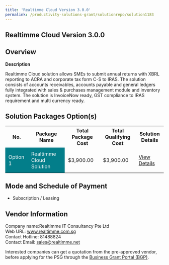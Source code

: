 ```yaml
---
title: 'Realtimme Cloud Version 3.0.0'
permalink: /productivity-solutions-grant/solutionrepo/solution1183
---
```


## Realtimme Cloud Version 3.0.0

## Overview

**Description**

Realtimme Cloud solution allows SMEs to submit annual returns with XBRL reporting to ACRA and corporate tax form C-S to IRAS. The solution consists of accounts receivables, accounts payable and general ledgers fully integrated with sales & purchases management module and inventory system. The solution is InvoiceNow ready, GST compliance to IRAS requirement and multi currency ready.

## Solution Packages Option(s)

<table>
<tr>
<th><b>No.</b></th>
<th><b>Package Name</b></th>
<th><b>Total Package Cost</b></th>
<th><b>Total Qualifying Cost</b></th>
<th><b>Solution Details</b></th>
</tr>
<tr>
<td style='padding: 10px; background-color: #037E8A; color: #FFFFFF;'>Option 1</td>
<td style='padding: 10px; background-color: #037E8A; color: #FFFFFF;'>Realtimme Cloud Solution</td>
<td style='padding: 10px;'>$3,900.00</td>
<td style='padding: 10px;'>$3,900.00</td>
<td style='padding: 10px;'><a href='/images/psg/Realtimme_Desensitised_Annex_3.pdf' target='_blank'>View Details</a></td>
</tr>
</table>

## Mode and Schedule of Payment

 - Subscription / Leasing

## Vendor Information

 Company name:Realtimme IT Consultancy Pte Ltd<br>Web URL: www.realtimme.com.sg <br>Contact Hotline: 81488824 <br>Contact Email: sales@realtimme.net 

Interested companies can get a quotation from the pre-approved vendor, before applying for the PSG through the <a href='https://www.businessgrants.gov.sg/' target='_blank' rel='noopener'>Business Grant Portal (BGP)</a>.

<script src="/jquery/resize-tables.js"></script>
